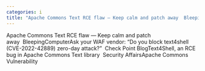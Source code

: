 ```yaml
---
categories: i
title: "Apache Commons Text RCE flaw — Keep calm and patch away  BleepingComputer"
---
```

Apache Commons Text RCE flaw — Keep calm and patch away&nbsp;&nbsp;BleepingComputerAsk your WAF vendor: “Do you block text4shell (CVE-2022-42889) zero-day attack?”&nbsp;&nbsp;Check Point BlogText4Shell, an RCE bug in Apache Commons Text library&nbsp;&nbsp;Security AffairsApache Commons Vulnerability